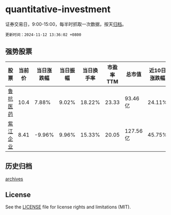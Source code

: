 # quantitative-investment

证券交易日，9:00-15:00，每半时抓取一次数据，按天[归档](archives)。

`更新时间：2024-11-12 13:36:02 +0800`

## 强势股票

|股票|当前价|当日涨跌幅|当日振幅|当日换手率|市盈率TTM|总市值|近10日涨跌幅|
|----|----|----|----|----|----|----|----|
|[鲁抗医药](https://xueqiu.com/S/SH600789)|10.4|7.88%|9.02%|18.22%|23.33|93.46亿|24.11%|
|[紫江企业](https://xueqiu.com/S/SH600210)|8.41|-9.96%|9.96%|15.33%|20.05|127.56亿|45.75%|

## 历史归档

[archives](archives)

## License

See the [LICENSE](LICENSE) file for license rights and limitations (MIT).